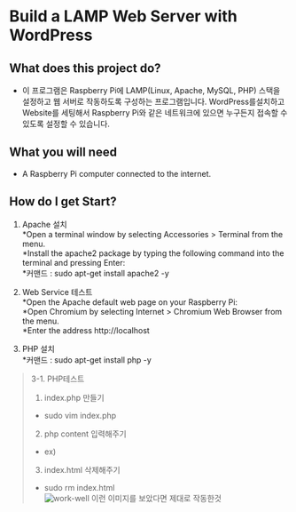 # Build a LAMP Web Server with WordPress

## What does this project do?
* 이 프로그램은 Raspberry Pi에 LAMP(Linux, Apache, MySQL, PHP) 스택을 설정하고 웹 서버로 작동하도록 구성하는 프로그램입니다. WordPress를설치하고 Website를 세팅해서 Raspberry Pi와 같은 네트워크에 있으면 누구든지 접속할 수 있도록 설정할 수 있습니다. 

## What you will need
* A Raspberry Pi computer connected to the internet.

## How do I get Start?
1. Apache 설치  
*Open a terminal window by selecting Accessories > Terminal from the menu.  
*Install the apache2 package by typing the following command into the terminal and pressing Enter:  
*커맨드 : sudo apt-get install apache2 -y

2. Web Service 테스트  
*Open the Apache default web page on your Raspberry Pi:  
	*Open Chromium by selecting Internet > Chromium Web Browser from the menu.  
	*Enter the address http://localhost

3. PHP 설치  
*커맨드 : sudo apt-get install php -y  
>3-1. PHP테스트  
>1. index.php 만들기  
> * sudo vim index.php
>2. php content 입력해주기  
> * ex) <?php echo "hello world"; ?>  
>3. index.html 삭제해주기  
> * sudo rm index.html  
![work-well](https://projects-static.raspberrypi.org/projects/lamp-web-server-with-wordpress/40bbe4fdff0772fc22e960571225292240b37910/en/images/apache-hello-world.png) 
> 이런 이미지를 보았다면 제대로 작동한것
